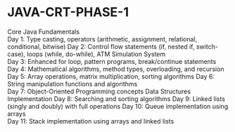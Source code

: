 
# JAVA-CRT-PHASE-1 
Core Java Fundamentals  
Day 1: Type casting, operators (arithmetic, assignment, relational, conditional, bitwise)  Day 2: Control flow statements (if, nested if, switch-case), loops (while, do-while), ATM Simulation System  
Day 3: Enhanced for loop, pattern programs, break/continue statements  
Day 4: Mathematical algorithms, method types, overloading, and recursion 
Day 5: Array operations, matrix multiplication, sorting algorithms 
Day 6: String manipulation functions and algorithms  
Day 7: Object-Oriented Programming concepts  Data Structures Implementation 
Day 8: Searching and sorting algorithms 
Day 9: Linked lists (singly and doubly) with full operations 
Day 10: Queue implementation using arrays  
Day 11: Stack implementation using arrays and linked lists
